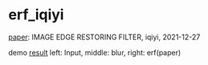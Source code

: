 # erf_iqiyi

[paper](https://arxiv.org/pdf/2112.13540.pdf): IMAGE EDGE RESTORING FILTER, iqiyi, 2021-12-27

demo [result](./res-cat.png)
left: Input, middle: blur, right: erf(paper)
